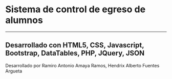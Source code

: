 # Sistema de control de egreso de alumnos
--------------------------------------------
Desarrollado con HTML5, CSS, Javascript, Bootstrap, DataTables, PHP, JQuery, JSON
-----------------------------------------------------------------------------------
Desarrollado por Ramiro Antonio Amaya Ramos, Hendrix Alberto Fuentes Argueta
